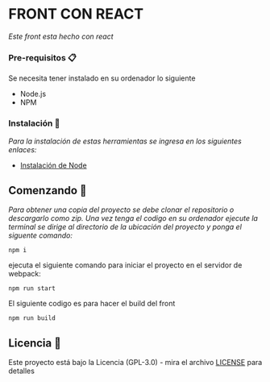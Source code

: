 # FRONT CON REACT
_Este front esta hecho con react_

### Pre-requisitos 📋
Se necesita tener instalado en su ordenador lo siguiente

- Node.js
- NPM

### Instalación 🔧
_Para la instalación de estas herramientas se ingresa en los siguientes enlaces:_
- [Instalación de Node](https://nodejs.org/en/)

## Comenzando 🚀
_Para obtener una copia del proyecto se debe clonar el repositorio o descargarlo como zip. Una vez tenga el codigo en su ordenador ejecute la terminal se dirige al directorio de la ubicación del proyecto y ponga el siguente comando:_
```
npm i
```

ejecuta el siguiente comando para iniciar el proyecto en el servidor de webpack:
```
npm run start
```
El siguiente codigo es para hacer el build del front 
```
npm run build
```
## Licencia 📄
Este proyecto está bajo la Licencia (GPL-3.0) - mira el archivo [LICENSE](LICENSE) para detalles